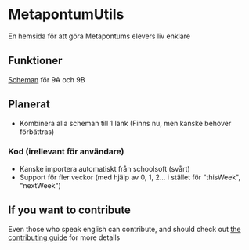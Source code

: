 # MetapontumUtils

 En hemsida för att göra Metapontums elevers liv enklare

## Funktioner

 [Scheman](schedule) för 9A och 9B

## Planerat

- Kombinera alla scheman till 1 länk (Finns nu, men kanske behöver förbättras)

### Kod (irellevant för användare)

- Kanske importera automatiskt från schoolsoft (svårt)
- Support för fler veckor (med hjälp av 0, 1, 2... i stället för "thisWeek", "nextWeek")

## If you want to contribute

Even those who speak english can contribute, and should check out [the contributing guide](CONTRIBUTING.md) for more details
